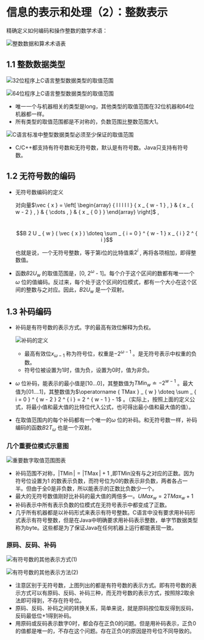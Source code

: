 # 信息的表示和处理（2）：整数表示

精确定义如何编码和操作整数的数学术语：

![整数数据和算术术语表](https://ws3.sinaimg.cn/large/006tNc79gy1fzgzzxgwbqj30go0eujxk.jpg)

## 1.1 整数数据类型

![32位程序上C语言整型数据类型的取值范围](https://ws2.sinaimg.cn/large/006tNc79gy1fzh07e079dj30ia0ain3h.jpg)

![64位程序上C语言整型数据类型的取值范围](https://ws1.sinaimg.cn/large/006tNc79gy1fzh08bhu1oj30i20ae0yl.jpg)

- 唯一一个与机器相关的类型是long，其他类型的取值范围在32位机器和64位机器都一样。
- 所有类型的取值范围都是不对称的，负数范围比整数范围大1。

![C语言标准中整型数据类型必须至少保证的取值范围](https://ws3.sinaimg.cn/large/006tNc79gy1fzh0d5bl4nj30hy0b0dm1.jpg)

- C/C++都支持有符号数和无符号数，默认是有符号数。Java只支持有符号数。

## 1.2 无符号数的编码

- 无符号数编码的定义

  对向量$\vec { x } = \left[ \begin{array} { l l l l l } { x _ { w - 1 } , } & { x _ { w - 2 } , } & { \cdots , } & { x _ { 0 } } \end{array} \right]$ , 

  ​		$$B 2 U _ { w } ( \vec { x } ) \doteq \sum _ { i = 0 } ^ { w - 1 } x _ { i } 2 ^ { i }$$

  也就是说，一个无符号整数，等于第i位的比特值乘$2 ^ i$ , 再将各项相加，即得整数值。

- 函数$B2U_w$ 的取值范围是，[0, $2^\omega$ - 1]。每个介于这个区间的数都有唯一一个$\omega$ 位的值编码。反过来，每个处于这个区间的位模式，都有一个大小在这个区间的整数与之对应。因此，$B2U_w$ 是一个双射。

## 1.3 补码编码

- 补码是有符号数的表示方式。字的最高有效位解释为负权。

  ![补码的定义](https://ws3.sinaimg.cn/large/006tNc79gy1fzh1x4nnyjj30mu03swff.jpg)

  - 最高有效位$x_{\omega-1}$ 称为符号位，权重是$-2^{\omega-1}$ 。是无符号表示中权重的负数。
  - 符号位被设置为1时，值为负，设置为0时，值为非负。

- $\omega$ 位补码，能表示的最小值是[10...0]，其整数值为$T M i n _ { w } \doteq - 2 ^ { w - 1 }$ 。最大值为[01....1]，其整数值为$\operatorname { TMax } _ { w } \doteq \sum _ { i = 0 } ^ { w - 2 } 2 ^ { i } = 2 ^ { w - 1 } - 1$ 。（实际上，按照上面的定义公式，将最小值和最大值的比特位代入公式，也可得出最小值和最大值的值）。

- 在取值范围内的每个补码都有一个唯一的$\omega$ 位的补码。和无符号数一样，补码编码的函数$B2T_\omega$ 也是一个双射。

### 几个重要位模式示意图

![重要数字取值范围图表](https://ws2.sinaimg.cn/large/006tNc79gy1fzh29ah8pfj30ny098dn2.jpg)

- 补码范围不对称，$| \operatorname { TMin } | = | \operatorname { TMax } | + 1$ ,即TMin没有与之对应的正数。因为符号位设置为1 的数表示负数，而符号位为0的数表示非负数，两者各占一半。但由于全0是非负数，所以能表示的正数比负数少一个。
- 最大的无符号数值刚好比补码的最大值的两倍多一。$U M a x _ { w } = 2 T M a x _ { w } + 1$ 
- 补码表示中所有表示负数的位模式在无符号表示中都变成了正数。
- 几乎所有机器都是以补码形式来表示有符号整数。C语言中没有要求用补码形式表示有符号整数，但是在Java中明确要求用补码表示整数，单字节数据类型称为byte。这些都是为了保证Java在任何机器上运行都能表现一致。

### 原码、反码、补码

![有符号数的其他表示方式(1)](https://ws2.sinaimg.cn/large/006tNc79gy1fzh2w21puaj30ni0bmk7w.jpg)

![有符号数的其他表示方法(2)](https://ws4.sinaimg.cn/large/006tNc79gy1fzh2wucsemj30na046tf4.jpg)

- 注意区别于无符号数，上图列出的都是有符号数的表示方式。即有符号数的表示方式可以有原码、反码、补码三种，而无符号数的表示方式，按照除2取余法即可得到，不存在符号位。
- 原码、反码、补码之间的转换关系，简单来说，就是原码按位取反得到反码，反码最低位+1得到补码。
- 用原码或反码表示数字0时，都会存在正负0的问题。但是用补码表示，正负0的值都是唯一的，不存在这个问题。存在正负0的原因是符号位不同导致的。